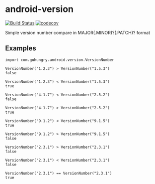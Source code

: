 # android-version
[![Build Status](https://travis-ci.org/guhungry/android-version.svg?branch=master)](https://travis-ci.org/guhungry/android-version)
[![codecov](https://codecov.io/gh/guhungry/android-version/branch/master/graph/badge.svg)](https://codecov.io/gh/guhungry/android-version)

Simple version number compare in MAJOR(.MINOR)?(.PATCH)? format

## Examples
```
import com.guhungry.android.version.VersionNumber

VersionNumber("1.2.3") > VersionNumber("1.5.3")
false

VersionNumber("1.2.3") < VersionNumber("1.5.3")
true

VersionNumber("4.1.7") < VersionNumber("2.5.2")
false

VersionNumber("4.1.7") > VersionNumber("2.5.2")
true

VersionNumber("9.1.2") < VersionNumber("9.1.5")
true

VersionNumber("9.1.2") > VersionNumber("9.1.5")
false

VersionNumber("2.3.1") > VersionNumber("2.3.1")
false

VersionNumber("2.3.1") < VersionNumber("2.3.1")
false

VersionNumber("2.3.1") == VersionNumber("2.3.1")
true
```

